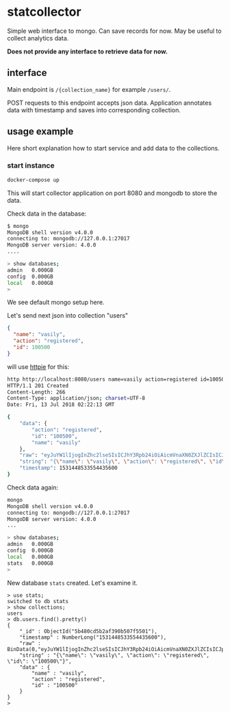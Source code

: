 # statcollector
Simple web interface to mongo. Can save records for now.
May be useful to collect analytics data.

**Does not provide any interface to retrieve data for now.**

## interface
Main endpoint is `/{collection_name}` for example `/users/`.

POST requests to this endpoint accepts json data.
Application annotates data with timestamp and saves into corresponding collection.

## usage example
Here short explanation how to start service and add data to the collections.

### start instance
```bash
docker-compose up
```
This will start collector application on port 8080 and mongodb to store the data.

Check data in the database:
```bash
$ mongo
MongoDB shell version v4.0.0
connecting to: mongodb://127.0.0.1:27017
MongoDB server version: 4.0.0
....

> show databases;
admin   0.000GB
config  0.000GB
local   0.000GB
>
```
We see default mongo setup here.

Let's send next json into collection "users"
```json
{
  "name": "vasily",
  "action": "registered",
  "id": 100500
}
```
will use [httpie](https://httpie.org/) for this:
```bash
http http://localhost:8080/users name=vasily action=registered id=100500
HTTP/1.1 201 Created
Content-Length: 266
Content-Type: application/json; charset=UTF-8
Date: Fri, 13 Jul 2018 02:22:13 GMT

{
    "data": {
        "action": "registered",
        "id": "100500",
        "name": "vasily"
    },
    "raw": "eyJuYW1lIjogInZhc2lseSIsICJhY3Rpb24iOiAicmVnaXN0ZXJlZCIsICJpZCI6ICIxMDA1MDAifQ==",
    "string": "{\"name\": \"vasily\", \"action\": \"registered\", \"id\": \"100500\"}",
    "timestamp": 1531448533554435600
}
```

Check data again:
```bash
mongo
MongoDB shell version v4.0.0
connecting to: mongodb://127.0.0.1:27017
MongoDB server version: 4.0.0
...

> show databases;
admin   0.000GB
config  0.000GB
local   0.000GB
stats   0.000GB
>
```

New database `stats` created. Let's examine it.
```
> use stats;
switched to db stats
> show collections;
users
> db.users.find().pretty()
{
	"_id" : ObjectId("5b480cd5b2af390b507f5501"),
	"timestamp" : NumberLong("1531448533554435600"),
	"raw" : BinData(0,"eyJuYW1lIjogInZhc2lseSIsICJhY3Rpb24iOiAicmVnaXN0ZXJlZCIsICJpZCI6ICIxMDA1MDAifQ=="),
	"string" : "{\"name\": \"vasily\", \"action\": \"registered\", \"id\": \"100500\"}",
	"data" : {
		"name" : "vasily",
		"action" : "registered",
		"id" : "100500"
	}
}
>
```
